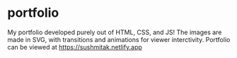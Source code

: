 # portfolio
My portfolio developed purely out of HTML, CSS, and JS!
The images are made in SVG, with transitions and animations for viewer interctivity.
Portfolio can be viewed at https://sushmitak.netlify.app
